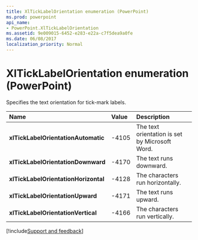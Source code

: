 ```yaml
---
title: XlTickLabelOrientation enumeration (PowerPoint)
ms.prod: powerpoint
api_name:
- PowerPoint.XlTickLabelOrientation
ms.assetid: 9e009015-6452-e283-e22a-c7f5dea9a0fe
ms.date: 06/08/2017
localization_priority: Normal
---
```



# XlTickLabelOrientation enumeration (PowerPoint)

Specifies the text orientation for tick-mark labels.



|Name|Value|Description|
|:-----|:-----|:-----|
|**xlTickLabelOrientationAutomatic**|-4105|The text orientation is set by Microsoft Word.|
|**xlTickLabelOrientationDownward**|-4170|The text runs downward.|
|**xlTickLabelOrientationHorizontal**|-4128|The characters run horizontally.|
|**xlTickLabelOrientationUpward**|-4171|The text runs upward.|
|**xlTickLabelOrientationVertical**|-4166|The characters run vertically.|

[!include[Support and feedback](~/includes/feedback-boilerplate.md)]